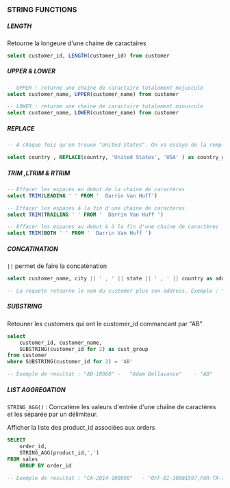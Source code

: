 ###   STRING FUNCTIONS

##### LENGTH
Retourne la longeure d'une chaine de caractaires
```sql
select customer_id, LENGTH(customer_id) from customer
```

##### UPPER & LOWER

```sql
-- UPPER : returne une chaine de caractaire totalement majuscule 
select customer_name, UPPER(customer_name) from customer

-- LOWER : returne une chaine de caractaire totalement minuscule  
select customer_name, LOWER(customer_name) from customer
```

##### REPLACE

```sql
-- A chaque fois qu'on trouve "United States". On va essaye de la remplacer par  "USA"

select country , REPLACE(country, 'United States', 'USA' ) as country_code from customer
```
##### TRIM ,LTRIM & RTRIM

```sql
-- Effacer les espaces en debut de la chaine de caractères
select TRIM(LEADING ' ' FROM '  Darrin Van Huff')

-- Effacer les espaces à la fin d'une chaine de caractères
select TRIM(TRAILING ' ' FROM '  Darrin Van Huff ')

-- Effacer les espaces au debut & à la fin d'une chaine de caractères
select TRIM(BOTH ' ' FROM '  Darrin Van Huff ')
```

##### CONCATINATION
`||` permet de faire la concaténation 

```sql
select customer_name, city || ' , ' || state || ' , ' || country as address from customer

-- La requete retourne le nom du customer plus son address. Exemple : "Claire Gute"	"Henderson , Kentucky , United States"
```

##### SUBSTRING
Retouner les customers qui ont le customer_id commancant par "AB"

```sql
select 
	customer_id, customer_name,
	SUBSTRING(customer_id for 2) as cust_group
from customer
where SUBSTRING(customer_id for 2) = 'AB'

-- Exemple de resultat : "AB-10060" -	"Adam Bellavance"	 - "AB"
```

#####  LIST AGGREGATION
`STRING_AGG()` : Concatène les valeurs d'entrée d'une chaîne de caractères et les séparée par un délimiteur.

Afficher la liste des product_id associées aux orders

```sql
SELECT 
	order_id,
	STRING_AGG(product_id,',')
FROM sales
	GROUP BY order_id
  
-- Exemple de resultat : "CA-2014-100090"	- "OFF-BI-10001597,FUR-TA-10003715"
```
